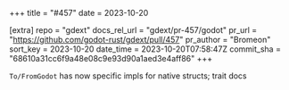 +++
title = "#457"
date = 2023-10-20

[extra]
repo = "gdext"
docs_rel_url = "gdext/pr-457/godot"
pr_url = "https://github.com/godot-rust/gdext/pull/457"
pr_author = "Bromeon"
sort_key = 2023-10-20
date_time = 2023-10-20T07:58:47Z
commit_sha = "68610a31cc6f9a48e08c9e93d90a1aed3e4aff86"
+++

`To/FromGodot` has now specific impls for native structs; trait docs
